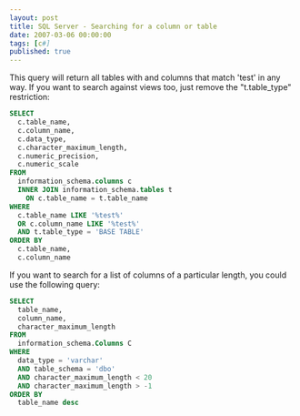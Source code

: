 ```yaml
---
layout: post
title: SQL Server - Searching for a column or table
date: 2007-03-06 00:00:00
tags: [c#]
published: true
---
```


This query will return all tables with and columns that match 'test' in any way. If you want to search against 
views too, just remove the "t.table_type" restriction:

```sql
SELECT
  c.table_name,
  c.column_name,
  c.data_type,
  c.character_maximum_length,
  c.numeric_precision,
  c.numeric_scale
FROM	
  information_schema.columns c
  INNER JOIN information_schema.tables t 
    ON c.table_name = t.table_name 
WHERE
  c.table_name LIKE '%test%'
  OR c.column_name LIKE '%test%'
  AND t.table_type = 'BASE TABLE'
ORDER BY 
  c.table_name,
  c.column_name
```

If you want to search for a list of columns of a particular length, you could use the following query:

```sql
SELECT 
  table_name, 
  column_name, 
  character_maximum_length 
FROM 
  information_schema.Columns C 
WHERE 
  data_type = 'varchar' 
  AND table_schema = 'dbo' 
  AND character_maximum_length < 20 
  AND character_maximum_length > -1 
ORDER BY
  table_name desc
```